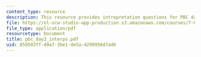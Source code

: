 ```yaml
---
content_type: resource
description: This resource provides intrepretation questions for PBC day 3.
file: https://ol-ocw-studio-app-production.s3.amazonaws.com/courses/7-02-experimental-biology-communication-spring-2005/859503ff40a73be1de5a4299956d7ad6_pbc_day3_interps.pdf
file_type: application/pdf
resourcetype: Document
title: pbc_day3_interps.pdf
uid: 859503ff-40a7-3be1-de5a-4299956d7ad6
---
```

